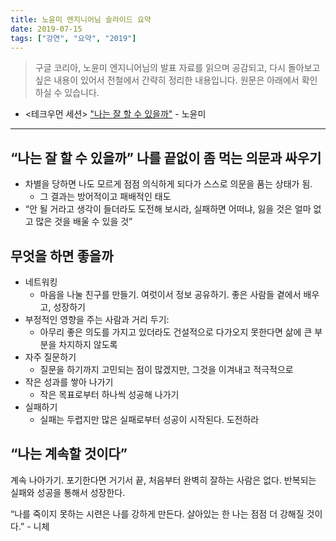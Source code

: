 ```yaml
---
title: 노윤미 엔지니어님 슬라이드 요약
date: 2019-07-15
tags: ["강연", "요약", "2019"]
---
```


> 구글 코리아, 노윤미 엔지니어님의 발표 자료를 읽으며 공감되고, 다시 돌아보고 싶은 내용이 있어서 전철에서 간략히 정리한 내용입니다. 원문은 아래에서 확인하실 수 있습니다.

* <테크우먼 세션> ["나는 잘 할 수 있을까"](https://docs.google.com/document/d/1MdhiaA1eB8nHxt1wf3-K_87NLcoGoBxW65L71Enh-Uc/mobilebasic) - 노윤미

---

## “나는 잘 할 수 있을까” 나를 끝없이 좀 먹는 의문과 싸우기
* 차별을 당하면 나도 모르게 점점 의식하게 되다가 스스로 의문을 품는 상태가 됨.
  * 그 결과는 방어적이고 패배적인 태도
* “안 될 거라고 생각이 들더라도 도전해 보시라, 실패하면 어떠냐, 잃을 것은 얼마 없고 많은 것을 배울 수 있을 것”

## 무엇을 하면 좋을까
* 네트워킹
  * 마음을 나눌 친구를 만들기. 여럿이서 정보 공유하기. 좋은 사람들 곁에서 배우고, 성장하기
* 부정적인 영향을 주는 사람과 거리 두기:
  * 아무리 좋은 의도를 가지고 있더라도 건설적으로 다가오지 못한다면 삶에 큰 부분을 차지하지 않도록
* 자주 질문하기
  * 질문을 하기까지 고민되는 점이 많겠지만, 그것을 이겨내고 적극적으로
* 작은 성과를 쌓아 나가기
  * 작은 목표로부터 하나씩 성공해 나가기
* 실패하기
  * 실패는 두렵지만 많은 실패로부터 성공이 시작된다. 도전하라

## “나는 계속할 것이다”
계속 나아가기. 포기한다면 거기서 끝, 처음부터 완벽히 잘하는 사람은 없다. 반복되는 실패와 성공을 통해서 성장한다.

“나를 죽이지 못하는 시련은 나를 강하게 만든다. 살아있는 한 나는 점점 더 강해질 것이다.” - 니체

